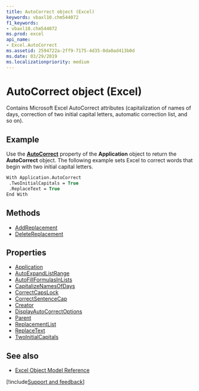 ```yaml
---
title: AutoCorrect object (Excel)
keywords: vbaxl10.chm544072
f1_keywords:
- vbaxl10.chm544072
ms.prod: excel
api_name:
- Excel.AutoCorrect
ms.assetid: 2594722a-2ff9-7175-4d35-0da0ad413b0d
ms.date: 03/29/2019
ms.localizationpriority: medium
---
```



# AutoCorrect object (Excel)

Contains Microsoft Excel AutoCorrect attributes (capitalization of names of days, correction of two initial capital letters, automatic correction list, and so on).


## Example

Use the **[AutoCorrect](Excel.Application.AutoCorrect.md)** property of the **Application** object to return the **AutoCorrect** object. The following example sets Excel to correct words that begin with two initial capital letters.

```vb
With Application.AutoCorrect 
 .TwoInitialCapitals = True 
 .ReplaceText = True 
End With
```


## Methods

- [AddReplacement](Excel.AutoCorrect.AddReplacement.md)
- [DeleteReplacement](Excel.AutoCorrect.DeleteReplacement.md)

## Properties

- [Application](Excel.AutoCorrect.Application.md)
- [AutoExpandListRange](Excel.AutoCorrect.AutoExpandListRange.md)
- [AutoFillFormulasInLists](Excel.AutoCorrect.AutoFillFormulasInLists.md)
- [CapitalizeNamesOfDays](Excel.AutoCorrect.CapitalizeNamesOfDays.md)
- [CorrectCapsLock](Excel.AutoCorrect.CorrectCapsLock.md)
- [CorrectSentenceCap](Excel.AutoCorrect.CorrectSentenceCap.md)
- [Creator](Excel.AutoCorrect.Creator.md)
- [DisplayAutoCorrectOptions](Excel.AutoCorrect.DisplayAutoCorrectOptions.md)
- [Parent](Excel.AutoCorrect.Parent.md)
- [ReplacementList](Excel.AutoCorrect.ReplacementList.md)
- [ReplaceText](Excel.AutoCorrect.ReplaceText.md)
- [TwoInitialCapitals](Excel.AutoCorrect.TwoInitialCapitals.md)


## See also

- [Excel Object Model Reference](overview/Excel/object-model.md)

[!include[Support and feedback](~/includes/feedback-boilerplate.md)]